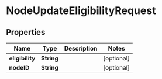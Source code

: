 

# NodeUpdateEligibilityRequest


## Properties

| Name | Type | Description | Notes |
|------------ | ------------- | ------------- | -------------|
|**eligibility** | **String** |  |  [optional] |
|**nodeID** | **String** |  |  [optional] |



